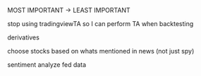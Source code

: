 MOST IMPORTANT -> LEAST IMPORTANT

stop using tradingviewTA so I can perform TA when backtesting

derivatives

choose stocks based on whats mentioned in news (not just spy)

sentiment analyze fed data

